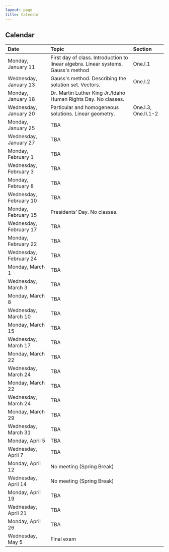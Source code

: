 ```yaml
---
layout: page
title: Calendar
---
```


## Calendar

| Date | Topic | Section |
| :--- | :--- | :--- |
| Monday, January 11 | First day of class. Introduction to linear algebra. Linear systems, Gauss's method | One.I.1 |
| Wednesday, January 13 | Gauss's method. Describing the solution set. Vectors. | One.I.2 |
| Monday, January 18 | Dr. Martin Luther King Jr./Idaho Human Rights Day. No classes. | |
| Wednesday, January 20 | Particular and homogeneous solutions. Linear geometry. | One.I.3, One.II.1-2 |
| Monday, January 25 | TBA |
| Wednesday, January 27 | TBA |
| Monday, February 1 | TBA |
| Wednesday, February 3 | TBA |
| Monday, February 8 | TBA |
| Wednesday, February 10 | TBA |
| Monday, February 15 | Presidents’ Day. No classes. | |
| Wednesday, February 17 | TBA |
| Monday, February 22 | TBA |
| Wednesday, February 24 | TBA |
| Monday, March 1 | TBA |
| Wednesday, March 3 | TBA |
| Monday, March 8 | TBA |
| Wednesday, March 10 | TBA |
| Monday, March 15 | TBA |
| Wednesday, March 17 | TBA |
| Monday, March 22 | TBA |
| Wednesday, March 24 | TBA |
| Monday, March 22 | TBA |
| Wednesday, March 24 | TBA |
| Monday, March 29 | TBA |
| Wednesday, March 31 | TBA |
| Monday, April 5 | TBA |
| Wednesday, April 7 | TBA |
| Monday, April 12 | No meeting (Spring Break) |
| Wednesday, April 14 | No meeting (Spring Break) |
| Monday, April 19 | TBA |
| Wednesday, April 21 | TBA |
| Monday, April 26 | TBA |
| Wednesday, May 5 | Final exam |
